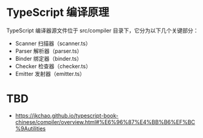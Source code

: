 # TypeScript 编译原理

TypeScript 编译器源文件位于 src/compiler 目录下，它分为以下几个关键部分：

- Scanner 扫描器（scanner.ts）
- Parser 解析器（parser.ts）
- Binder 绑定器（binder.ts）
- Checker 检查器（checker.ts）
- Emitter 发射器（emitter.ts）

# TBD

- https://jkchao.github.io/typescript-book-chinese/compiler/overview.html#%E6%96%87%E4%BB%B6%EF%BC%9Autilities
